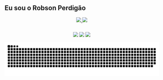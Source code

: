 ## Eu sou o Robson Perdigão

<div align="center">
  <a href="https://github.com/operdigao">
  <img height="180em" src="https://github-readme-stats.vercel.app/api?username=operdigao&show_icons=true&theme=dark&include_all_commits=true&count_private=true"/>
  <img height="180em" src="https://github-readme-stats.vercel.app/api/top-langs/?username=operdigao&layout=compact&langs_count=7&theme=dark"/>

  ##

<div> 
  <a href="https://instagram.com/operdigao" target="_blank"><img src="https://img.shields.io/badge/-Instagram-%23E4405F?style=for-the-badge&logo=instagram&logoColor=white" target="_blank"></a>
  <a href="https://www.linkedin.com/in/robsonperdigao" target="_blank"><img src="https://img.shields.io/badge/-LinkedIn-%230077B5?style=for-the-badge&logo=linkedin&logoColor=white" target="_blank"></a> 
  <a href = "mailto:robson.perdigao@outlook.com"><img src="https://img.shields.io/badge/Email-0078D4?style=for-the-badge&logo=microsoft-outlook&logoColor=white" target="_blank"></a>
 
  ![Snake animation](https://github.com/operdigao/operdigao/blob/output/github-contribution-grid-snake.svg)
 
</div>
